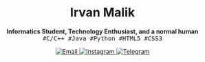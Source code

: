 <h1 align="center">Irvan Malik</h1>
<p align="center">
  <b>Informatics Student, Technology Enthusiast, and a normal human</b>
  <br>
  <samp>#C/C++ #Java #Python #HTML5 #CSS3</samp>
</p>
<p align="center">
  <a href="mailto:irvanmalik48@gmail.com">
    <img src="https://img.shields.io/badge/-Email-6699dd?style=for-the-badge&logo=google&labelcolor=181818" alt="Email">
  </a>
  <a href="https://www.instagram.com/irvann48_">
    <img src="https://img.shields.io/badge/-Instagram-6699dd?style=for-the-badge&logo=instagram&labelcolor=181818" alt="Instagram">
  </a> 
  <a href="https://t.me/irvanmalik48">
    <img src="https://img.shields.io/badge/-Telegram-6699dd?style=for-the-badge&logo=telegram&labelcolor=181818" alt="Telegram">
  </a>
</p>

<!--
**irvanmalik48/irvanmalik48** is a ✨ _special_ ✨ repository because its `README.md` (this file) appears on your GitHub profile.

Here are some ideas to get you started:

- 🔭 I’m currently working on ...
- 🌱 I’m currently learning ...
- 👯 I’m looking to collaborate on ...
- 🤔 I’m looking for help with ...
- 💬 Ask me about ...
- 📫 How to reach me: ...
- 😄 Pronouns: ...
- ⚡ Fun fact: ...
-->
